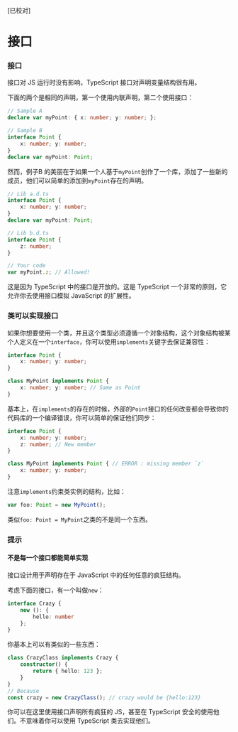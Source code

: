[已校对]
# 接口

### 接口

接口对 JS 运行时没有影响，TypeScript 接口对声明变量结构很有用。

下面的两个是相同的声明，第一个使用内联声明，第二个使用接口：
```ts
// Sample A
declare var myPoint: { x: number; y: number; };

// Sample B
interface Point {
    x: number; y: number;
}
declare var myPoint: Point;
```

然而，例子B 的美丽在于如果一个人基于`myPoint`创作了一个库，添加了一些新的成员，他们可以简单的添加到`myPoint`存在的声明。
```ts
// Lib a.d.ts
interface Point {
    x: number; y: number;
}
declare var myPoint: Point;

// Lib b.d.ts
interface Point {
    z: number;
}

// Your code
var myPoint.z; // Allowed!
```

这是因为 TypeScript 中的接口是开放的。这是 TypeScript 一个非常的原则，它允许你去使用接口模拟 JavaScript 的扩展性。

### 类可以实现接口

如果你想要使用一个类，并且这个类型必须遵循一个对象结构，这个对象结构被某个人定义在一个`interface`，你可以使用`implements`关键字去保证兼容性：

```ts
interface Point {
    x: number; y: number;
}

class MyPoint implements Point {
    x: number; y: number; // Same as Point
}
```

基本上，在`implements`的存在的时候，外部的`Point`接口的任何改变都会导致你的代码库的一个编译错误，你可以简单的保证他们同步：
```ts
interface Point {
    x: number; y: number;
    z: number; // New member
}

class MyPoint implements Point { // ERROR : missing member `z`
    x: number; y: number;
}
```

注意`implements`约束类实例的结构，比如：
```ts
var foo: Point = new MyPoint();
```

类似`foo: Point = MyPoint`之类的不是同一个东西。

### 提示

#### 不是每一个接口都能简单实现

接口设计用于声明存在于 JavaScript 中的任何任意的疯狂结构。

考虑下面的接口，有一个叫做`new`：
```ts
interface Crazy {
    new (): {
        hello: number
    };
}
```
你基本上可以有类似的一些东西：
```ts
class CrazyClass implements Crazy {
    constructor() {
        return { hello: 123 };
    }
}
// Because
const crazy = new CrazyClass(); // crazy would be {hello:123}
```


你可以在这里使用接口声明所有疯狂的 JS，甚至在 TypeScript 安全的使用他们。不意味着你可以使用 TypeScript 类去实现他们。